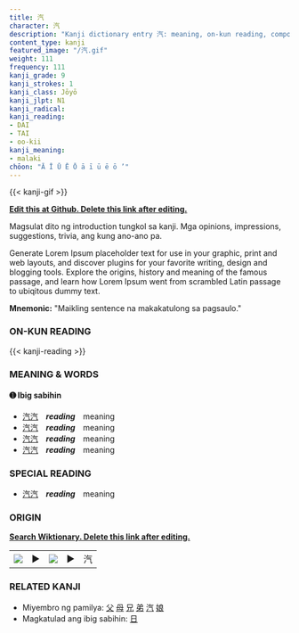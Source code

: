 ```yaml
---
title: 汽
character: 汽
description: "Kanji dictionary entry 汽: meaning, on-kun reading, compounds, origin, related kanji"
content_type: kanji
featured_image: "/汽.gif"
weight: 111
frequency: 111
kanji_grade: 9
kanji_strokes: 1
kanji_class: Jōyō
kanji_jlpt: N1
kanji_radical: 
kanji_reading: 
- DAI
- TAI
- oo-kii
kanji_meaning:
- malaki
chōon: "Ā Ī Ū Ē Ō ā ī ū ē ō ’"
---
```

[//]: # (Don't edit the line below. Kanji animated GIF code is automatically generated.)
{{< kanji-gif >}}

[//]: # (Edit below this line.)

**[Edit this at Github. Delete this link after editing.](https://github.com/tim0g/tim/tree/main/content/kanji/汽/index.md)**

Magsulat dito ng introduction tungkol sa kanji. Mga opinions, impressions, suggestions, trivia, ang kung ano-ano pa.

Generate Lorem Ipsum placeholder text for use in your graphic, print and web layouts, and discover plugins for your favorite writing, design and blogging tools. Explore the origins, history and meaning of the famous passage, and learn how Lorem Ipsum went from scrambled Latin passage to ubiqitous dummy text.
 
**Mnemonic:** "Maikling sentence na makakatulong sa pagsaulo."

### ON-KUN READING

[//]: # (Don't edit the line below. ON-KUN READING code is automatically generated.)
{{< kanji-reading >}}

### MEANING & WORDS

#### ➊ **Ibig sabihin**
  - [汽](../汽)[汽](../汽)　***reading***　meaning
  - [汽](../汽)[汽](../汽)　***reading***　meaning
  - [汽](../汽)[汽](../汽)　***reading***　meaning
  - [汽](../汽)[汽](../汽)　***reading***　meaning

### SPECIAL READING
  - [汽](../汽)[汽](../汽)　***reading***　meaning

### ORIGIN

**[Search Wiktionary. Delete this link after editing.](https://wiktionary.org/wiki/汽)**
<table class="kanji-table"><tr><td>
<img src="60px-汽-bronze.svg.png">
</td><td>▶</td><td>
<img src="60px-汽-oracle.svg.png">
</td><td>▶</td>
<td class="kanji-origin">汽</td>
</tr></table>

### RELATED KANJI
- Miyembro ng pamilya: [父](../父) [母](../母) [兄](../兄) [弟](../弟) [汽](../汽) [娘](../娘)
- Magkatulad ang ibig sabihin: [日](../日)
